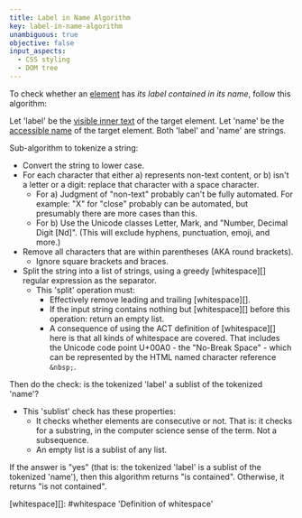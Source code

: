 ```yaml
---
title: Label in Name Algorithm
key: label-in-name-algorithm
unambiguous: true
objective: false
input_aspects:
  - CSS styling
  - DOM tree
---
```


To check whether an [element][] has <dfn>its label contained in its name</dfn>, follow this algorithm:

Let 'label' be the [visible inner text][] of the target element.  Let 'name' be the [accessible name][] of the target element.  Both 'label' and 'name' are strings.

Sub-algorithm to tokenize a string:

- Convert the string to lower case.
- For each character that either a) represents non-text content, or b) isn't a letter or a digit: replace that character with a space character.
    - For a) Judgment of "non-text" probably can't be fully automated.  For example: "X" for "close" probably can be automated, but presumably there are more cases than this.
    - For b) Use the Unicode classes Letter, Mark, and "Number, Decimal Digit [Nd]". (This will exclude hyphens, punctuation, emoji, and more.)
- Remove all characters that are within parentheses (AKA round brackets).
    - Ignore square brackets and braces.
- Split the string into a list of strings, using a greedy [whitespace][] regular expression as the separator.
    - This 'split' operation must:
        - Effectively remove leading and trailing [whitespace][].
        - If the input string contains nothing but [whitespace][] before this operation: return an empty list.
		- A consequence of using the ACT definition of [whitespace][] here is that all kinds of whitespace are covered.  That includes the Unicode code point U+00A0 - the "No-Break Space" - which can be represented by the HTML named character reference `&nbsp;`.

Then do the check: is the tokenized 'label' a sublist of the tokenized 'name'?
- This 'sublist' check has these properties:
    - It checks whether elements are consecutive or not.  That is: it checks for a substring, in the computer science sense of the term.  Not a subsequence.
    - An empty list is a sublist of any list.

If the answer is "yes" (that is: the tokenized 'label' is a sublist of the tokenized 'name'), then this algorithm returns "is contained".  Otherwise, it returns "is not contained".

[accessible name]: #accessible-name 'Definition of accessible name'
[element]: https://dom.spec.whatwg.org/#element
[visible inner text]: #visible-inner-text 'Definition of Visible inner text'
[whitespace][]: #whitespace 'Definition of whitespace'
